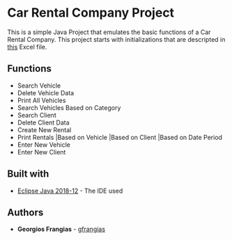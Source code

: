 # Car Rental Company Project
This is a simple Java Project that emulates the basic functions of a Car Rental Company. This project starts with initializations that are descripted in [this](https://github.com/gfrangias/COMP102_Project3/blob/master/COMP102_Project3_Initializations.xlsx) Excel file. 

## Functions
* Search Vehicle
* Delete Vehicle Data
* Print All Vehicles
* Search Vehicles Based on Category
* Search Client
* Delete Client Data
* Create New Rental
* Print Rentals
|Based on Vehicle
|Based on Client
|Based on Date Period
* Enter New Vehicle
* Enter New Client

## Built with
* [Eclipse Java 2018-12](http://www.eclipse.org) - The IDE used

## Authors

* **Georgios Frangias** - [gfrangias](https://github.com/gfrangias)
